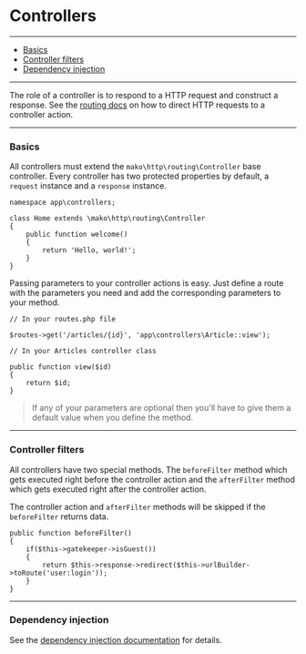 # Controllers

--------------------------------------------------------

* [Basics](#basics)
* [Controller filters](#controller_filters)
* [Dependency injection](#dependency_injection)

--------------------------------------------------------

The role of a controller is to respond to a HTTP request and construct a response. See the [routing docs](:base_url:/docs/:version:/routing-and-controllers:routing) on how to direct HTTP requests to a controller action.

--------------------------------------------------------

<a id="basics"></a>

### Basics

All controllers must extend the ```mako\http\routing\Controller``` base controller. Every controller has two protected properties by default, a ```request``` instance and a ```response``` instance.

	namespace app\controllers;

	class Home extends \mako\http\routing\Controller
	{
		public function welcome()
		{
			return 'Hello, world!';
		}
	}

Passing parameters to your controller actions is easy. Just define a route with the parameters you need and add the corresponding parameters to your method.

	// In your routes.php file

	$routes->get('/articles/{id}', 'app\controllers\Article::view');

	// In your Articles controller class

	public function view($id)
	{
		return $id;
	}

> If any of your parameters are optional then you'll have to give them a default value when you define the method.

--------------------------------------------------------

<a id="controller_filters"></a>

### Controller filters

All controllers have two special methods. The ```beforeFilter``` method which gets executed right before the controller action and the ```afterFilter``` method which gets executed right after the controller action.

The controller action and ```afterFilter``` methods will be skipped if the ```beforeFilter``` returns data.

	public function beforeFilter()
	{
		if($this->gatekeeper->isGuest())
		{
			return $this->response->redirect($this->urlBuilder->toRoute('user:login'));
		}
	}

--------------------------------------------------------

<a id="dependency_injection"></a>

### Dependency injection

See the [dependency injection documentation](:base_url:/docs/:version:/getting-started:dependency-injection#controllers_and_tasks) for details.
